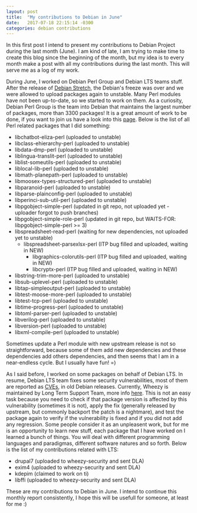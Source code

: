 ```yaml
---
layout: post
title:  "My contributions to Debian in June"
date:   2017-07-18 22:15:14 -0300
categories: debian contributions
---
```


In this first post I intend to present my contributions to Debian Project
during the last month (June). I am kind of late, I am trying to make time to
create this blog since the beginning of the month, but my idea is to every
month make a post with all my contributions during the last month. This will
serve me as a log of my work.

During June, I worked on Debian Perl Group and Debian LTS teams stuff. After
the release of [Debian Stretch](https://www.debian.org/News/2017/20170617),
the Debian's freeze was over and we were allowed to upload packages again to
unstable. Many Perl modules have not been up-to-date, so we started to work on
them. As a curiosity, Debian Perl Group is the team into Debian that maintains
the largest number of packages, more than 3300 packages! It is a great amount
of work to be done, if you want to join us have a look into this
[page](https://wiki.debian.org/Teams/DebianPerlGroup/Welcome). Below is the
list of all Perl related packages that I did something:

* libchatbot-eliza-perl (uploaded to unstable)
* libclass-ehierarchy-perl (uploaded to unstable)
* libdata-dmp-perl (uploaded to unstable)
* liblingua-translit-perl (uploaded to unstable)
* liblist-someutils-perl (uploaded to unstable)
* liblocal-lib-perl (uploaded to unstable)
* libmath-planepath-perl (uploaded to unstable)
* libmoosex-types-structured-perl (uploaded to unstable)
* libparanoid-perl (uploaded to unstable)
* libparse-plainconfig-perl (uploaded to unstable)
* libperinci-sub-util-perl (uploaded to unstable)
* libpgobject-simple-perl (updated in git repo, not uploaded yet - uploader forgot to push branches)
* libpgobject-simple-role-perl (updated in git repo, but WAITS-FOR: libpgobject-simple-perl >= 3)
* libspreadsheet-read-perl (waiting for new dependencies, not uploaded yet to
  unstable)
  - libspreadsheet-parsexlsx-perl (ITP bug filled and uploaded, waiting in NEW)
    - libgraphics-colorutils-perl (ITP bug filled and uploaded, waiting in NEW)
    - libcryptx-perl (ITP bug filled and uploaded, waiting in NEW)
* libstring-trim-more-perl (uploaded to unstable)
* libsub-uplevel-perl (uploaded to unstable)
* libtap-simpleoutput-perl (uploaded to unstable)
* libtest-moose-more-perl (uploaded to unstable)
* libtest-tcp-perl (uploaded to unstable)
* libtime-progress-perl (uploaded to unstable)
* libtoml-parser-perl (uploaded to unstable)
* libverilog-perl (uploaded to unstable)
* libversion-perl (uploaded to unstable)
* libxml-compile-perl (uploaded to unstable)

Sometimes update a Perl module with new upstream release is not so
straightforward, because some of them add new dependencies and these
dependencies add others dependencies, and then seems that I am in a
near-endless cycle. But I usually have fun! =)

As I said before, I worked on some packages on behalf of Debian LTS. In resume,
Debian LTS team fixes some security vulnerabilities, most of them are reported
as [CVEs](https://cve.mitre.org/), in old Debian releases. Currently, Wheezy is
maintained by Long Term Support Team, more info
[here](https://wiki.debian.org/LTS). This is not an easy task because you need
to check if that package version is affected by this vulnerability (sometimes
it is not), apply the fix (generally released by upstream, but commonly
backport the patch is a nightmare), and test the package again to verify if the
vulnerability is fixed and if you did not add any regression. Some people
consider it as an unpleasent work, but for me is an opportunity to learn new
stuff, each package that I have worked on I learned a bunch of things. You will
deal with different programming languages and paradigmas, different software
natures and so forth. Below is the list of my contributions related with LTS:

* drupal7 (uploaded to wheezy-security and sent DLA)
* exim4 (uploaded to wheezy-security and sent DLA)
* kdepim (claimed to work on ti)
* libffi (uploaded to wheezy-security and sent DLA)

These are my contributions to Debian in June. I intend to continue this monthly
report consistently, I hope this will be usefull for someone, at least for me
:)
